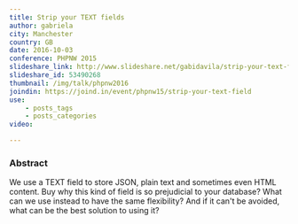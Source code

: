 ```yaml
---
title: Strip your TEXT fields
author: gabriela
city: Manchester
country: GB
date: 2016-10-03
conference: PHPNW 2015
slideshare_link: http://www.slideshare.net/gabidavila/strip-your-text-fields-exeter-web-feb2016
slideshare_id: 53490268
thumbnail: /img/talk/phpnw2016
joindin: https://joind.in/event/phpnw15/strip-your-text-field
use:
    - posts_tags
    - posts_categories
video:

---
```


<h3>Abstract</h3>
We use a TEXT field to store JSON, plain text and sometimes even HTML content. Buy why this kind of field is so prejudicial to your database? What can we use instead to have the same flexibility? And if it can't be avoided, what can be the best solution to using it?